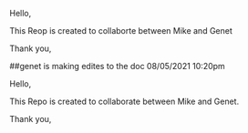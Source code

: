 
Hello,

This Reop is created to collaborte between Mike and Genet


Thank you,


##genet is making edites to the doc 08/05/2021 10:20pm

Hello,

This Repo is created to collaborate between Mike and Genet.

Thank you,

